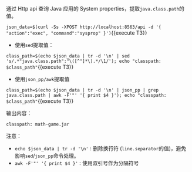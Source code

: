 通过 Http api 查询 Java 应用的 System properties，提取`java.class.path`的值。

`json_data=$(curl -Ss -XPOST http://localhost:8563/api -d '{ "action":"exec", "command":"sysprop" }')`{{execute T3}}

- 使用`sed`提取值：

`class_path=$(echo $json_data | tr -d '\n' | sed 's/.*"java.class.path":"\([^"]*\).*/\1/'); echo "classpath: $class_path"`{{execute T3}}

- 使用`json_pp/awk`提取值

`class_path=$(echo $json_data | tr -d '\n' | json_pp | grep java.class.path | awk -F'"' '{ print $4 }'); echo "classpath: $class_path"`{{execute T3}}

输出内容：

```
classpath: math-game.jar
```

注意：

- `echo $json_data | tr -d '\n'` : 删除换行符 (`line.separator`的值)，避免影响`sed`/`json_pp`命令处理。
- `awk -F'"' '{ print $4 }'` : 使用双引号作为分隔符号
